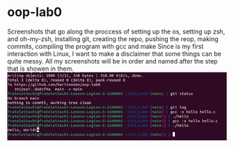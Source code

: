 # oop-lab0
Screenshots that go along the proccess of setting up the os, setting up zsh, and oh-my-zsh, installing git, creating the repo, pushing the reop, making commits, compiling the program with gcc and make
Since is my first interaction with Linux, I want to make a disclaimer that some things can be quite messy. All my screenshots will be in order and named after the step that is showen in them.
![compile_gcc](images/compile_gcc.png)